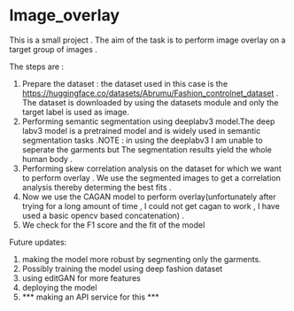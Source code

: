 # Image_overlay

This is a small project . The aim of the task is to perform image overlay on a target group of images .

The steps are :

1. Prepare the dataset : the dataset used in this case is the https://huggingface.co/datasets/Abrumu/Fashion_controlnet_dataset . The dataset is downloaded by using the datasets module and only the target label is used as image.
2. Performing semantic segmentation using deeplabv3 model.The deep labv3 model is a pretrained model and is widely used in semantic segmentation tasks .NOTE : in using the deeplabv3 I am unable to seperate the garments but The segmentation results yield the whole human body .
3. Performing skew correlation analysis on the dataset for which we want to perform overlay . We use the segmented images to get a correlation analysis thereby determing the best fits .
4. Now we use the CAGAN model to perform overlay(unfortunately after trying for a long amount of time , I could not get cagan to work , I have used a basic opencv based concatenation) .
5. We check for the F1 score and the fit of the model

Future updates:

1. making the model more robust by segmenting only the garments.
2. Possibly training the model using deep fashion dataset
3. using editGAN for more features
4. deploying the model
5. *** making an API service for this ***
